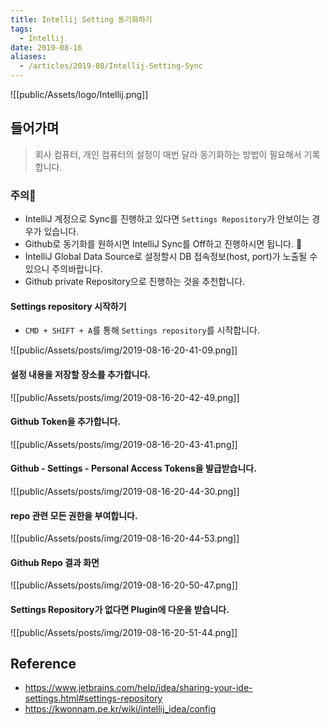 ```yaml
---
title: Intellij Setting 동기화하기
tags:
  - Intellij
date: 2019-08-16
aliases: 
  - /articles/2019-08/Intellij-Setting-Sync
---
```


![[public/Assets/logo/Intellij.png]]

## 들어가며
> 회사 컴퓨터, 개인 컴퓨터의 설정이 매번 달라 동기화하는 방법이 필요해서 기록합니다.

### 주의👹
- IntelliJ 계정으로 Sync를 진행하고 있다면 `Settings Repository`가 안보이는 경우가 있습니다.
- Github로 동기화를 원하시면 IntelliJ Sync를 Off하고 진행하시면 됩니다. 🙌
- IntelliJ Global Data Source로 설정할시 DB 접속정보(host, port)가 노출될 수 있으니 주의바랍니다.
- Github private Repository으로 진행하는 것을 추천합니다.

#### Settings repository 시작하기
- `CMD + SHIFT + A`를 통해 `Settings repository`를 시작합니다.

![[public/Assets/posts/img/2019-08-16-20-41-09.png]]


#### 설정 내용을 저장할 장소를 추가합니다.

![[public/Assets/posts/img/2019-08-16-20-42-49.png]]

#### Github Token을 추가합니다.

![[public/Assets/posts/img/2019-08-16-20-43-41.png]]


#### Github - Settings - Personal Access Tokens을 발급받습니다.

![[public/Assets/posts/img/2019-08-16-20-44-30.png]]


#### repo 관련 모든 권한을 부여합니다.

![[public/Assets/posts/img/2019-08-16-20-44-53.png]]


#### Github Repo 결과 화면
![[public/Assets/posts/img/2019-08-16-20-50-47.png]]


#### Settings Repository가 없다면 Plugin에 다운을 받습니다.

![[public/Assets/posts/img/2019-08-16-20-51-44.png]]

## Reference
- <https://www.jetbrains.com/help/idea/sharing-your-ide-settings.html#settings-repository>
- <https://kwonnam.pe.kr/wiki/intellij_idea/config>
